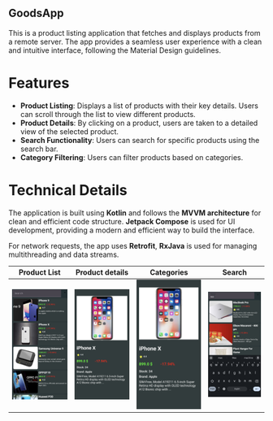 ## GoodsApp

This is a product listing application that fetches and displays products from a remote server. The app provides a seamless user experience with a clean and intuitive interface, following the Material Design guidelines.

# Features

- **Product Listing**: Displays a list of products with their key details. Users can scroll through the list to view different products.
- **Product Details**: By clicking on a product, users are taken to a detailed view of the selected product.
- **Search Functionality**: Users can search for specific products using the search bar.
- **Category Filtering**: Users can filter products based on categories.

# Technical Details

The application is built using **Kotlin** and follows the **MVVM architecture** for clean and efficient code structure. **Jetpack Compose** is used for UI development, providing a modern and efficient way to build the interface.

For network requests, the app uses **Retrofit**, **RxJava** is used for managing multithreading and data streams.

| Product List | Product details | Categories | Search                                                       |
|--------------------------------------------------------------|--------------------------------------------------------------|--------------------------------------------------------------|--------------------------------------------------------------|
| ![Screenshot 1](/screenshots/Screenshot_20240312-133233.png) | ![Screenshot 2](/screenshots/Screenshot_20240312-133325.png) | ![Screenshot 3](/screenshots/Screenshot_20240312-133325.png) | ![Screenshot 4](/screenshots/Screenshot_20240312-134444.png) |

